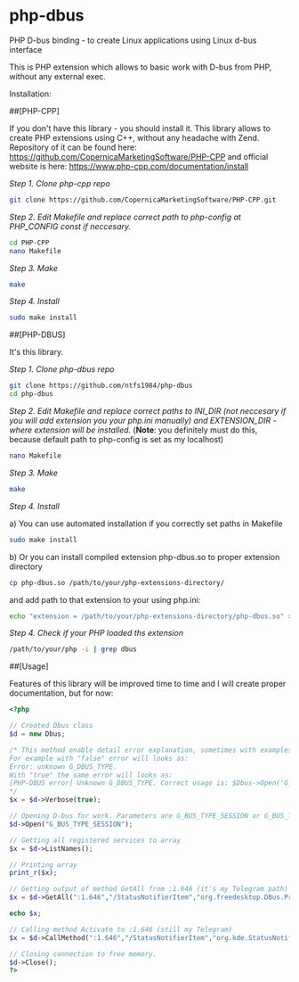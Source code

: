 # php-dbus
PHP D-bus binding - to create Linux applications using Linux d-bus interface

This is PHP extension which allows to basic work with D-bus from PHP, without any external exec.

Installation:

##[PHP-CPP]

If you don't have this library - you should install it. This library allows to create PHP extensions using C++, without any headache with Zend.
Repository of it can be found here: https://github.com/CopernicaMarketingSoftware/PHP-CPP and official website is here: https://www.php-cpp.com/documentation/install

_Step 1. Clone php-cpp repo_
```bash
git clone https://github.com/CopernicaMarketingSoftware/PHP-CPP.git
```
_Step 2. Edit Makefile and replace correct path to php-config at PHP_CONFIG const if neccesary._
```bash
cd PHP-CPP
nano Makefile
```
_Step 3. Make_
```bash
make
```

_Step 4. Install_
```bash
sudo make install
```

##[PHP-DBUS]

It's this library.

_Step 1. Clone php-dbus repo_
```bash
git clone https://github.com/ntfs1984/php-dbus
cd php-dbus
```

_Step 2. Edit Makefile and replace correct paths to INI_DIR (not neccesary if you will add extension you your php.ini manually) and EXTENSION_DIR - where extension will be installed._
(**Note**: you definitely must do this, because default path to php-config is set as my localhost)
```bash
nano Makefile
```

_Step 3. Make_
```bash
make
```

_Step 4. Install_

  a) You can use automated installation if you correctly set paths in Makefile
```bash
sudo make install
```

  b) Or you can install compiled extension php-dbus.so to proper extension directory
```bash
cp php-dbus.so /path/to/your/php-extensions-directory/
```
and add path to that extension to your using php.ini:
```bash
echo "extension = /path/to/your/php-extensions-directory/php-dbus.so" >> /your/php.ini
```

_Step 4. Check if your PHP loaded ths extension_
```bash
/path/to/your/php -i | grep dbus
```

##[Usage]

Features of this library will be improved time to time and I will create proper documentation, but for now:
```php
<?php

// Created Dbus class
$d = new Dbus; 

/* This method enable detail error explanation, sometimes with examples
For example with "false" error will looks as:
Error: unknown G_DBUS_TYPE.
With "true" the same error will looks as:
[PHP-DBUS error] Unknown G_DBUS_TYPE. Correct usage is: $Dbus->Open('G_BUS_TYPE_SESSION') or $Dbus->Open('G_BUS_TYPE_SYSTEM')
*/
$x = $d->Verbose(true); 

// Opening D-bus for work. Parameters are G_BUS_TYPE_SESSION or G_BUS_TYPE_SYSTEM
$d->Open("G_BUS_TYPE_SESSION"); 

// Getting all registered services to array
$x = $d->ListNames(); 

// Printing array
print_r($x); 

// Getting output of method GetAll from :1.646 (it's my Telegram path)
$x = $d->GetAll(":1.646","/StatusNotifierItem","org.freedesktop.DBus.Properties"); 

echo $x;

// Calling method Activate to :1.646 (still my Telegram)
$x = $d->CallMethod(":1.646","/StatusNotifierItem","org.kde.StatusNotifierItem","Activate","(ii)","0,0"); 

// Closing connection to free memory.
$d->Close(); 
?>
```
